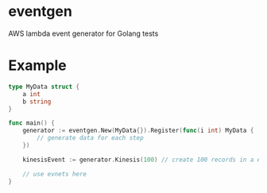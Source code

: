 # eventgen
AWS lambda event generator for Golang tests

# Example

```go
type MyData struct {
	a int
	b string
}

func main() {
	generator := eventgen.New(MyData{}).Register(func(i int) MyData {
		// generate data for each step
	})

	kinesisEvent := generator.Kinesis(100) // create 100 records in a event

	// use evnets here
}
```
